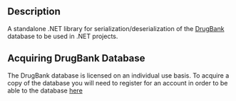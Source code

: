 ## Description

A standalone .NET library for serialization/deserialization of the [DrugBank](https://www.drugbank.com/) database to be used in .NET projects.

## Acquiring DrugBank Database

The DrugBank database is licensed on an individual use basis. To acquire a copy of the database you will need to register for an account in order to be able to the database [here](https://go.drugbank.com/releases/latest)
